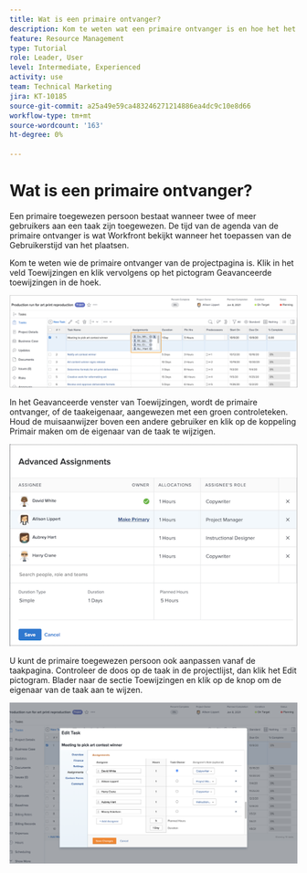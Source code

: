 ```yaml
---
title: Wat is een primaire ontvanger?
description: Kom te weten wat een primaire ontvanger is en hoe het het beheer van uw middelen beïnvloedt.
feature: Resource Management
type: Tutorial
role: Leader, User
level: Intermediate, Experienced
activity: use
team: Technical Marketing
jira: KT-10185
source-git-commit: a25a49e59ca483246271214886ea4dc9c10e8d66
workflow-type: tm+mt
source-wordcount: '163'
ht-degree: 0%

---
```


# Wat is een primaire ontvanger?

Een primaire toegewezen persoon bestaat wanneer twee of meer gebruikers aan een taak zijn toegewezen. De tijd van de agenda van de primaire ontvanger is wat Workfront bekijkt wanneer het toepassen van de Gebruikerstijd van het plaatsen.

Kom te weten wie de primaire ontvanger van de projectpagina is. Klik in het veld Toewijzingen en klik vervolgens op het pictogram Geavanceerde toewijzingen in de hoek.

![ veelvoudige toegewezen personen ](assets/pa_01.png)

In het Geavanceerde venster van Toewijzingen, wordt de primaire ontvanger, of de taakeigenaar, aangewezen met een groen controleteken. Houd de muisaanwijzer boven een andere gebruiker en klik op de koppeling Primair maken om de eigenaar van de taak te wijzigen.

![ primaire geselecteerde ontvanger ](assets/pa_02.png)

U kunt de primaire toegewezen persoon ook aanpassen vanaf de taakpagina. Controleer de doos op de taak in de projectlijst, dan klik het Edit pictogram. Blader naar de sectie Toewijzingen en klik op de knop om de eigenaar van de taak aan te wijzen.

![ knoop van de taakeigenaar ](assets/pa_03.png)

